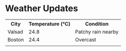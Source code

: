 # Weather Updates

<!-- WEATHER-UPDATE-START -->
<table><tr><th>City</th><th>Temperature (°C)</th><th>Condition</th></tr><tr><td>Valsad</td><td>24.8</td><td>Patchy rain nearby</td></tr><tr><td>Boston</td><td>24.4</td><td>Overcast</td></tr><tr><td></td><td></td><td></td></tr></table>
<!-- WEATHER-UPDATE-END -->
